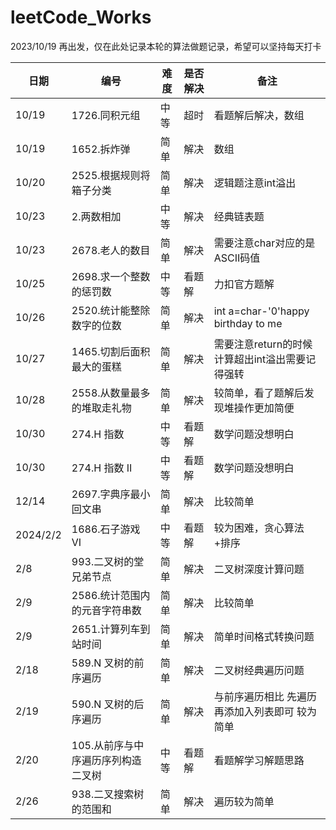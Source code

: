 # leetCode_Works

2023/10/19 再出发，仅在此处记录本轮的算法做题记录，希望可以坚持每天打卡


| 日期    | 编号               | 难度 | 是否解决 | 备注                                 |
|-------|------------------|----|------|------------------------------------|
| 10/19 | 1726.同积元组        | 中等 | 超时   | 看题解后解决，数组                          |
| 10/19 | 1652.拆炸弹         | 简单 | 解决   | 数组                                 |
| 10/20 | 2525.根据规则将箱子分类   | 简单 | 解决   | 逻辑题注意int溢出                         |
| 10/23 | 2.两数相加           | 中等 | 解决   | 经典链表题                              |
| 10/23 | 2678.老人的数目       | 简单 | 解决   | 需要注意char对应的是ASCII码值                |
| 10/25 | 2698.求一个整数的惩罚数   | 中等 | 看题解  | 力扣官方题解                             |
| 10/26 | 2520.统计能整除数字的位数  | 简单 | 解决   | int a=char-'0'happy birthday to me |
| 10/27 | 1465.切割后面积最大的蛋糕  | 简单 | 解决   | 需要注意return的时候计算超出int溢出需要记得强转       |
| 10/28 | 2558.从数量最多的堆取走礼物 | 简单 | 解决   | 较简单，看了题解后发现堆操作更加简便                 |
| 10/30  | 274.H 指数         | 中等 | 看题解  | 数学问题没想明白                           |
| 10/30  | 274.H 指数 II      | 中等 | 看题解  | 数学问题没想明白                           |
|12/14| 2697.字典序最小回文串|简单| 解决   | 比较简单         |
|2024/2/2|1686.石子游戏 VI|中等|看题解|较为困难，贪心算法+排序|
|2/8|993.二叉树的堂兄弟节点|简单|解决|二叉树深度计算问题|
|2/9|2586.统计范围内的元音字符串数|简单|解决|比较简单|
|2/9|2651.计算列车到站时间|简单|解决|简单时间格式转换问题|
|2/18|589.N 叉树的前序遍历|简单|解决|二叉树经典遍历问题|
|2/19|590.N 叉树的后序遍历|简单|解决|与前序遍历相比 先遍历再添加入列表即可  较为简单|
|2/20|105.从前序与中序遍历序列构造二叉树|中等|看题解|看题解学习解题思路|
|2/26|938.二叉搜索树的范围和|简单|解决|遍历较为简单|